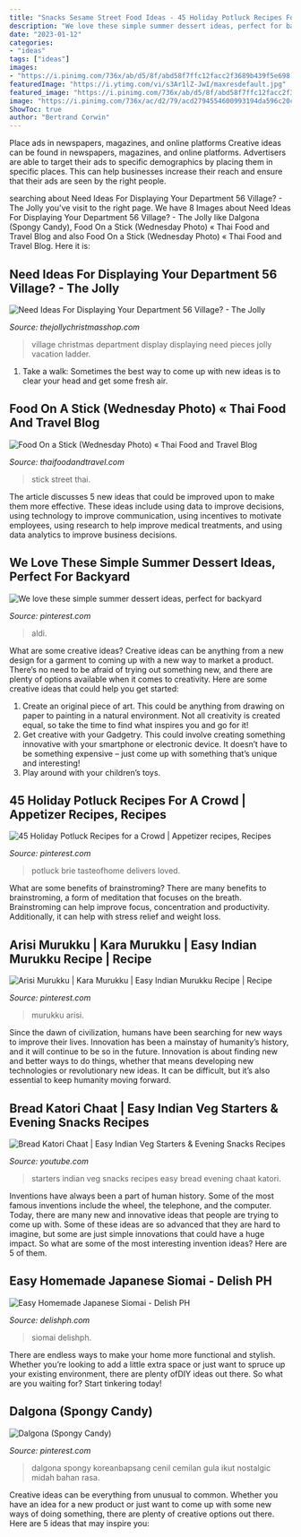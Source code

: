 ```yaml
---
title: "Snacks Sesame Street Food Ideas - 45 Holiday Potluck Recipes For A Crowd"
description: "We love these simple summer dessert ideas, perfect for backyard"
date: "2023-01-12"
categories:
- "ideas"
tags: ["ideas"]
images:
- "https://i.pinimg.com/736x/ab/d5/8f/abd58f7ffc12facc2f3689b439f5e698.jpg"
featuredImage: "https://i.ytimg.com/vi/s3Ar1lZ-JwI/maxresdefault.jpg"
featured_image: "https://i.pinimg.com/736x/ab/d5/8f/abd58f7ffc12facc2f3689b439f5e698.jpg"
image: "https://i.pinimg.com/736x/ac/d2/79/acd2794554600993194da596c20c2225.jpg"
ShowToc: true
author: "Bertrand Corwin"
---
```



Place ads in newspapers, magazines, and online platforms
Creative ideas can be found in newspapers, magazines, and online platforms. Advertisers are able to target their ads to specific demographics by placing them in specific places. This can help businesses increase their reach and ensure that their ads are seen by the right people.

	

		
searching about Need Ideas For Displaying Your Department 56 Village? - The Jolly you've visit to the right page. We have 8 Images about Need Ideas For Displaying Your Department 56 Village? - The Jolly like Dalgona (Spongy Candy), Food On a Stick (Wednesday Photo) « Thai Food and Travel Blog and also Food On a Stick (Wednesday Photo) « Thai Food and Travel Blog. Here it is:
		
    
## Need Ideas For Displaying Your Department 56 Village? - The Jolly

<img loading=lazy src="https://cdn7.bigcommerce.com/s-nn06ox/product_images/uploaded_images/christmas-vacation-display.jpg" onerror="this.onerror=null;this.src='https://tse4.mm.bing.net/th?id=OIP.Zi_YKfgD2w5ZIgz4BJa-FAHaJ4&amp;pid=15.1';" alt="Need Ideas For Displaying Your Department 56 Village? - The Jolly">

_Source: thejollychristmasshop.com_

>village christmas department display displaying need pieces jolly vacation ladder. 

	

1. Take a walk: Sometimes the best way to come up with new ideas is to clear your head and get some fresh air.

    
## Food On A Stick (Wednesday Photo) « Thai Food And Travel Blog

<img loading=lazy src="http://www.thaifoodandtravel.com/blog/wp-content/uploads/fs/dsc_0051.jpg" onerror="this.onerror=null;this.src='https://tse3.mm.bing.net/th?id=OIP.sv9nEHPpeWyHGWxLewlovgHaE8&amp;pid=15.1';" alt="Food On a Stick (Wednesday Photo) « Thai Food and Travel Blog">

_Source: thaifoodandtravel.com_

>stick street thai. 

	

The article discusses 5 new ideas that could be improved upon to make them more effective. These ideas include using data to improve decisions, using technology to improve communication, using incentives to motivate employees, using research to help improve medical treatments, and using data analytics to improve business decisions.

    
## We Love These Simple Summer Dessert Ideas, Perfect For Backyard

<img loading=lazy src="https://i.pinimg.com/originals/c6/68/4e/c6684e808f1ef6d6f8575ebf1eb75741.jpg" onerror="this.onerror=null;this.src='https://tse2.mm.bing.net/th?id=OIP.SHmu8aEIU0m2NSd9hGLW9wHaLH&amp;pid=15.1';" alt="We love these simple summer dessert ideas, perfect for backyard">

_Source: pinterest.com_

>aldi. 

	

What are some creative ideas?
Creative ideas can be anything from a new design for a garment to coming up with a new way to market a product. There’s no need to be afraid of trying out something new, and there are plenty of options available when it comes to creativity. Here are some creative ideas that could help you get started: 
1. Create an original piece of art. This could be anything from drawing on paper to painting in a natural environment. Not all creativity is created equal, so take the time to find what inspires you and go for it! 
2. Get creative with your Gadgetry. This could involve creating something innovative with your smartphone or electronic device. It doesn’t have to be something expensive – just come up with something that’s unique and interesting! 
3. Play around with your children’s toys.

    
## 45 Holiday Potluck Recipes For A Crowd | Appetizer Recipes, Recipes

<img loading=lazy src="https://i.pinimg.com/736x/bf/f6/4e/bff64ee7047ed95a9745899b08a56d2e.jpg" onerror="this.onerror=null;this.src='https://tse3.mm.bing.net/th?id=OIP.UqyssD_fLIrDWaqReazu3wHaHa&amp;pid=15.1';" alt="45 Holiday Potluck Recipes for a Crowd | Appetizer recipes, Recipes">

_Source: pinterest.com_

>potluck brie tasteofhome delivers loved. 

	

What are some benefits of brainstroming?
There are many benefits to brainstroming, a form of meditation that focuses on the breath. Brainstroming can help improve focus, concentration and productivity. Additionally, it can help with stress relief and weight loss.

    
## Arisi Murukku | Kara Murukku | Easy Indian Murukku Recipe | Recipe

<img loading=lazy src="https://i.pinimg.com/736x/ac/d2/79/acd2794554600993194da596c20c2225.jpg" onerror="this.onerror=null;this.src='https://tse1.mm.bing.net/th?id=OIP.8gBIni77k1BkmQegSUDWLQHaLH&amp;pid=15.1';" alt="Arisi Murukku | Kara Murukku | Easy Indian Murukku Recipe | Recipe">

_Source: pinterest.com_

>murukku arisi. 

	

Since the dawn of civilization, humans have been searching for new ways to improve their lives. Innovation has been a mainstay of humanity’s history, and it will continue to be so in the future. Innovation is about finding new and better ways to do things, whether that means developing new technologies or revolutionary new ideas. It can be difficult, but it’s also essential to keep humanity moving forward.

    
## Bread Katori Chaat | Easy Indian Veg Starters &amp; Evening Snacks Recipes

<img loading=lazy src="https://i.ytimg.com/vi/s3Ar1lZ-JwI/maxresdefault.jpg" onerror="this.onerror=null;this.src='https://tse2.mm.bing.net/th?id=OIP.wvF_SKnDEsPHuIwzxErOGAHaEK&amp;pid=15.1';" alt="Bread Katori Chaat | Easy Indian Veg Starters &amp; Evening Snacks Recipes">

_Source: youtube.com_

>starters indian veg snacks recipes easy bread evening chaat katori. 

	

Inventions have always been a part of human history. Some of the most famous inventions include the wheel, the telephone, and the computer. Today, there are many new and innovative ideas that people are trying to come up with. Some of these ideas are so advanced that they are hard to imagine, but some are just simple innovations that could have a huge impact. So what are some of the most interesting invention ideas? Here are 5 of them.

    
## Easy Homemade Japanese Siomai - Delish PH

<img loading=lazy src="https://www.delishph.com/wp-content/uploads/2018/12/Easy-Homemade-Japanese-Siomai.jpg" onerror="this.onerror=null;this.src='https://tse4.mm.bing.net/th?id=OIP.WDj9QPo9bqmaT80vWQvFRgHaE8&amp;pid=15.1';" alt="Easy Homemade Japanese Siomai - Delish PH">

_Source: delishph.com_

>siomai delishph. 

	

There are endless ways to make your home more functional and stylish. Whether you’re looking to add a little extra space or just want to spruce up your existing environment, there are plenty ofDIY ideas out there. So what are you waiting for? Start tinkering today!

    
## Dalgona (Spongy Candy)

<img loading=lazy src="https://i.pinimg.com/736x/ab/d5/8f/abd58f7ffc12facc2f3689b439f5e698.jpg" onerror="this.onerror=null;this.src='https://tse4.mm.bing.net/th?id=OIP.vsll5IA9gx7V-zeVVGlcbgHaLF&amp;pid=15.1';" alt="Dalgona (Spongy Candy)">

_Source: pinterest.com_

>dalgona spongy koreanbapsang cenil cemilan gula ikut nostalgic midah bahan rasa. 

	

Creative ideas can be everything from unusual to common. Whether you have an idea for a new product or just want to come up with some new ways of doing something, there are plenty of creative options out there. Here are 5 ideas that may inspire you: 


